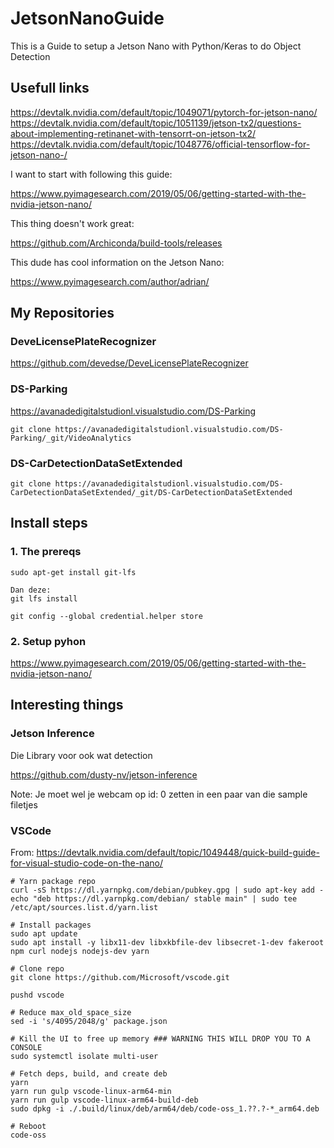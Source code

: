 # JetsonNanoGuide
This is a Guide to setup a Jetson Nano with Python/Keras to do Object Detection

## Usefull links

https://devtalk.nvidia.com/default/topic/1049071/pytorch-for-jetson-nano/
https://devtalk.nvidia.com/default/topic/1051139/jetson-tx2/questions-about-implementing-retinanet-with-tensorrt-on-jetson-tx2/
https://devtalk.nvidia.com/default/topic/1048776/official-tensorflow-for-jetson-nano-/

I want to start with following this guide:

https://www.pyimagesearch.com/2019/05/06/getting-started-with-the-nvidia-jetson-nano/

This thing doesn't work great:

https://github.com/Archiconda/build-tools/releases

This dude has cool information on the Jetson Nano:

https://www.pyimagesearch.com/author/adrian/

## My Repositories

### DeveLicensePlateRecognizer

https://github.com/devedse/DeveLicensePlateRecognizer

### DS-Parking

https://avanadedigitalstudionl.visualstudio.com/DS-Parking

`git clone https://avanadedigitalstudionl.visualstudio.com/DS-Parking/_git/VideoAnalytics`

### DS-CarDetectionDataSetExtended

`git clone https://avanadedigitalstudionl.visualstudio.com/DS-CarDetectionDataSetExtended/_git/DS-CarDetectionDataSetExtended`

## Install steps

### 1. The prereqs

```
sudo apt-get install git-lfs

Dan deze:
git lfs install

git config --global credential.helper store
```

### 2. Setup pyhon

https://www.pyimagesearch.com/2019/05/06/getting-started-with-the-nvidia-jetson-nano/

## Interesting things

### Jetson Inference

Die Library voor ook wat detection

https://github.com/dusty-nv/jetson-inference

Note: Je moet wel je webcam op id: 0 zetten in een paar van die sample filetjes

### VSCode

From: https://devtalk.nvidia.com/default/topic/1049448/quick-build-guide-for-visual-studio-code-on-the-nano/


```
# Yarn package repo
curl -sS https://dl.yarnpkg.com/debian/pubkey.gpg | sudo apt-key add -
echo "deb https://dl.yarnpkg.com/debian/ stable main" | sudo tee /etc/apt/sources.list.d/yarn.list

# Install packages
sudo apt update
sudo apt install -y libx11-dev libxkbfile-dev libsecret-1-dev fakeroot npm curl nodejs nodejs-dev yarn

# Clone repo
git clone https://github.com/Microsoft/vscode.git

pushd vscode

# Reduce max_old_space_size
sed -i 's/4095/2048/g' package.json

# Kill the UI to free up memory ### WARNING THIS WILL DROP YOU TO A CONSOLE
sudo systemctl isolate multi-user

# Fetch deps, build, and create deb
yarn
yarn run gulp vscode-linux-arm64-min
yarn run gulp vscode-linux-arm64-build-deb
sudo dpkg -i ./.build/linux/deb/arm64/deb/code-oss_1.??.?-*_arm64.deb

# Reboot
code-oss
```
